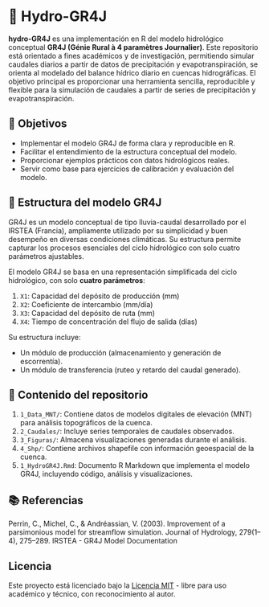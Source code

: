# 🌊 Hydro-GR4J

**hydro-GR4J** es una implementación en R del modelo hidrológico conceptual **GR4J (Génie Rural à 4 paramètres Journalier)**. Este repositorio está orientado a fines académicos y de investigación, permitiendo simular caudales diarios a partir de datos de precipitación y evapotranspiración, se orienta al modelado del balance hídrico diario en cuencas hidrográficas. El objetivo principal es proporcionar una herramienta sencilla, reproducible y flexible para la simulación de caudales a partir de series de precipitación y evapotranspiración.

## 📌 Objetivos

- Implementar el modelo GR4J de forma clara y reproducible en R.
- Facilitar el entendimiento de la estructura conceptual del modelo.
- Proporcionar ejemplos prácticos con datos hidrológicos reales.
- Servir como base para ejercicios de calibración y evaluación del modelo.

## 🔧 Estructura del modelo GR4J

GR4J es un modelo conceptual de tipo lluvia-caudal desarrollado por el IRSTEA (Francia), ampliamente utilizado por su simplicidad y buen desempeño en diversas condiciones climáticas. Su estructura permite capturar los procesos esenciales del ciclo hidrológico con solo cuatro parámetros ajustables.

El modelo GR4J se basa en una representación simplificada del ciclo hidrológico, con solo **cuatro parámetros**:

1. `X1`: Capacidad del depósito de producción (mm)
2. `X2`: Coeficiente de intercambio (mm/día)
3. `X3`: Capacidad del depósito de ruta (mm)
4. `X4`: Tiempo de concentración del flujo de salida (días)

Su estructura incluye:
- Un módulo de producción (almacenamiento y generación de escorrentía).
- Un módulo de transferencia (ruteo y retardo del caudal generado).

## 📁 Contenido del repositorio

1.  `1_Data_MNT/`: Contiene datos de modelos digitales de elevación (MNT) para análisis topográficos de la cuenca.
2.  `2_Caudales/`: Incluye series temporales de caudales observados.
3.  `3_Figuras/`: Almacena visualizaciones generadas durante el análisis.
4.  `4_Shp/`: Contiene archivos shapefile con información geoespacial de la cuenca.
5.  `1_HydroGR4J.Rmd`: Documento R Markdown que implementa el modelo GR4J, incluyendo código, análisis y visualizaciones.

## 📚 Referencias

Perrin, C., Michel, C., & Andréassian, V. (2003). Improvement of a parsimonious model for streamflow simulation. Journal of Hydrology, 279(1–4), 275–289.
IRSTEA - GR4J Model Documentation

## Licencia

Este proyecto está licenciado bajo la [Licencia MIT](./LICENSE) - libre para uso académico y técnico, con reconocimiento al autor.

